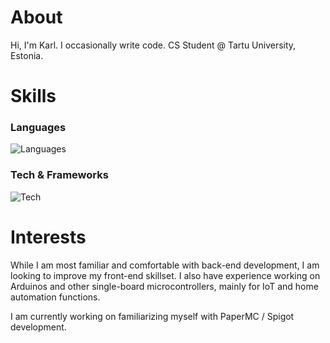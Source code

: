 # About
Hi, I'm Karl. I occasionally write code.
CS Student @ Tartu University, Estonia.

# Skills
### Languages
![Languages](https://skillicons.dev/icons?i=java,kotlin,py,postgres,js,ts,cpp,cs)

### Tech & Frameworks
![Tech](https://skillicons.dev/icons?i=linux,arduino,angular,react,vue)

# Interests
While I am most familiar and comfortable with back-end development, I am looking to improve my front-end skillset. I also have experience working on Arduinos and other single-board microcontrollers, mainly for IoT and home automation functions.  

I am currently working on familiarizing myself with PaperMC / Spigot development.
